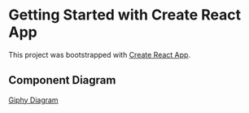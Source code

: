 # Getting Started with Create React App

This project was bootstrapped with [Create React App](https://github.com/facebook/create-react-app).

## Component Diagram

[Giphy Diagram](https://docs.google.com/drawings/d/1KpH67cNgJzd0--451U37FewON1T9mQpPOtLi8cHMo0U/edit?usp=sharing)

